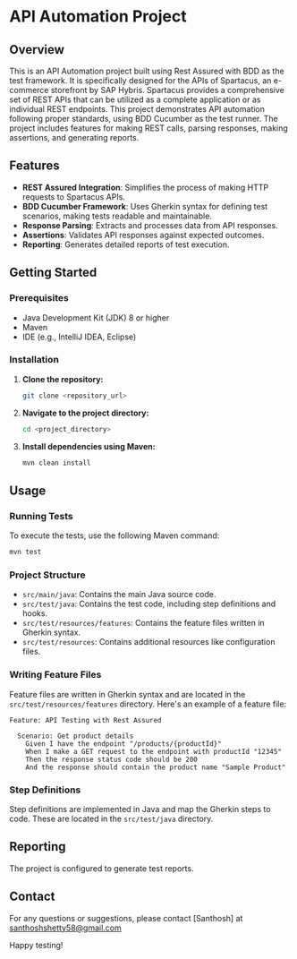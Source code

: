 # API Automation Project

## Overview
This is an API Automation project built using Rest Assured with BDD as the test framework. It is specifically designed for the APIs of Spartacus, an e-commerce storefront by SAP Hybris. Spartacus provides a comprehensive set of REST APIs that can be utilized as a complete application or as individual REST endpoints. This project demonstrates API automation following proper standards, using BDD Cucumber as the test runner. The project includes features for making REST calls, parsing responses, making assertions, and generating reports.

## Features
- **REST Assured Integration**: Simplifies the process of making HTTP requests to Spartacus APIs.
- **BDD Cucumber Framework**: Uses Gherkin syntax for defining test scenarios, making tests readable and maintainable.
- **Response Parsing**: Extracts and processes data from API responses.
- **Assertions**: Validates API responses against expected outcomes.
- **Reporting**: Generates detailed reports of test execution.

## Getting Started
### Prerequisites
- Java Development Kit (JDK) 8 or higher
- Maven
- IDE (e.g., IntelliJ IDEA, Eclipse)

### Installation
1. **Clone the repository:**
   ```sh
   git clone <repository_url>
   ```
2. **Navigate to the project directory:**
   ```sh
   cd <project_directory>
   ```
3. **Install dependencies using Maven:**
   ```sh
   mvn clean install
   ```

## Usage
### Running Tests
To execute the tests, use the following Maven command:
```sh
mvn test
```

### Project Structure
- `src/main/java`: Contains the main Java source code.
- `src/test/java`: Contains the test code, including step definitions and hooks.
- `src/test/resources/features`: Contains the feature files written in Gherkin syntax.
- `src/test/resources`: Contains additional resources like configuration files.

### Writing Feature Files
Feature files are written in Gherkin syntax and are located in the `src/test/resources/features` directory. Here's an example of a feature file:

```gherkin
Feature: API Testing with Rest Assured

  Scenario: Get product details
    Given I have the endpoint "/products/{productId}"
    When I make a GET request to the endpoint with productId "12345"
    Then the response status code should be 200
    And the response should contain the product name "Sample Product"
```

### Step Definitions
Step definitions are implemented in Java and map the Gherkin steps to code. These are located in the `src/test/java` directory.

## Reporting
The project is configured to generate test reports.

## Contact
For any questions or suggestions, please contact [Santhosh] at santhoshshetty58@gmail.com

Happy testing!
